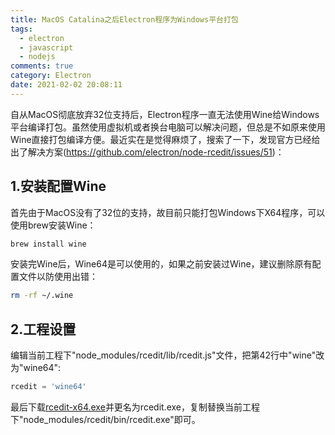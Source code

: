 ```yaml
---
title: MacOS Catalina之后Electron程序为Windows平台打包
tags:
  - electron
  - javascript
  - nodejs
comments: true
category: Electron
date: 2021-02-02 20:08:11
---
```



自从MacOS彻底放弃32位支持后，Electron程序一直无法使用Wine给Windows平台编译打包。虽然使用虚拟机或者换台电脑可以解决问题，但总是不如原来使用Wine直接打包编译方便。最近实在是觉得麻烦了，搜索了一下，发现官方已经给出了解决方案(<a href="https://github.com/electron/node-rcedit/issues/51" target="_blank">https://github.com/electron/node-rcedit/issues/51</a>)：

## 1.安装配置Wine

首先由于MacOS没有了32位的支持，故目前只能打包Windows下X64程序，可以使用brew安装Wine：

```bash
brew install wine
```

安装完Wine后，Wine64是可以使用的，如果之前安装过Wine，建议删除原有配置文件以防使用出错：

```bash
rm -rf ~/.wine
```

## 2.工程设置

编辑当前工程下"node_modules/rcedit/lib/rcedit.js"文件，把第42行中"wine"改为"wine64":

```javascript
rcedit = 'wine64'
```

最后下载<a href="https://github.com/electron/rcedit/releases/download/v1.1.1/rcedit-x64.exe" target="_blank">rcedit-x64.exe</a>并更名为rcedit.exe，复制替换当前工程下"node_modules/rcedit/bin/rcedit.exe"即可。
